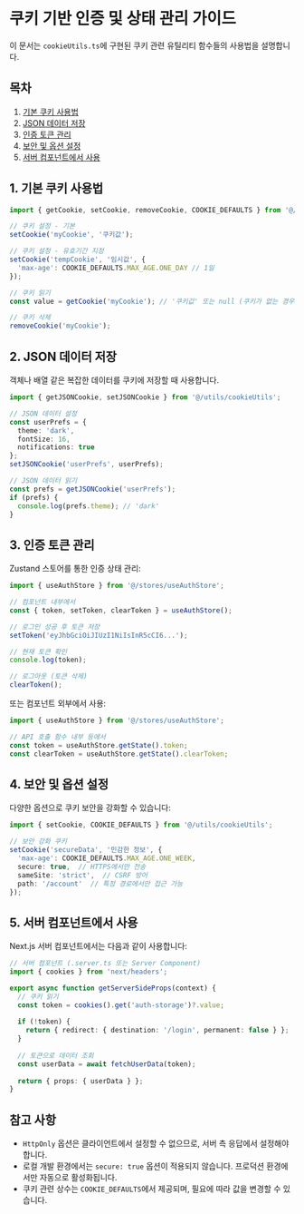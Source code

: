 # 쿠키 기반 인증 및 상태 관리 가이드

이 문서는 `cookieUtils.ts`에 구현된 쿠키 관련 유틸리티 함수들의 사용법을 설명합니다.

## 목차

1. [기본 쿠키 사용법](#1-기본-쿠키-사용법)
2. [JSON 데이터 저장](#2-json-데이터-저장)
3. [인증 토큰 관리](#3-인증-토큰-관리)
4. [보안 및 옵션 설정](#4-보안-및-옵션-설정)
5. [서버 컴포넌트에서 사용](#5-서버-컴포넌트에서-사용)

## 1. 기본 쿠키 사용법

```typescript
import { getCookie, setCookie, removeCookie, COOKIE_DEFAULTS } from '@/utils/cookieUtils';

// 쿠키 설정 - 기본
setCookie('myCookie', '쿠키값');

// 쿠키 설정 - 유효기간 지정
setCookie('tempCookie', '임시값', { 
  'max-age': COOKIE_DEFAULTS.MAX_AGE.ONE_DAY // 1일
});

// 쿠키 읽기
const value = getCookie('myCookie'); // '쿠키값' 또는 null (쿠키가 없는 경우)

// 쿠키 삭제
removeCookie('myCookie');
```

## 2. JSON 데이터 저장

객체나 배열 같은 복잡한 데이터를 쿠키에 저장할 때 사용합니다.

```typescript
import { getJSONCookie, setJSONCookie } from '@/utils/cookieUtils';

// JSON 데이터 설정
const userPrefs = { 
  theme: 'dark', 
  fontSize: 16,
  notifications: true 
};
setJSONCookie('userPrefs', userPrefs);

// JSON 데이터 읽기
const prefs = getJSONCookie('userPrefs');
if (prefs) {
  console.log(prefs.theme); // 'dark'
}
```

## 3. 인증 토큰 관리

Zustand 스토어를 통한 인증 상태 관리:

```typescript
import { useAuthStore } from '@/stores/useAuthStore';

// 컴포넌트 내부에서
const { token, setToken, clearToken } = useAuthStore();

// 로그인 성공 후 토큰 저장
setToken('eyJhbGciOiJIUzI1NiIsInR5cCI6...');

// 현재 토큰 확인
console.log(token);

// 로그아웃 (토큰 삭제)
clearToken();
```

또는 컴포넌트 외부에서 사용:

```typescript
import { useAuthStore } from '@/stores/useAuthStore';

// API 호출 함수 내부 등에서
const token = useAuthStore.getState().token;
const clearToken = useAuthStore.getState().clearToken;
```

## 4. 보안 및 옵션 설정

다양한 옵션으로 쿠키 보안을 강화할 수 있습니다:

```typescript
import { setCookie, COOKIE_DEFAULTS } from '@/utils/cookieUtils';

// 보안 강화 쿠키
setCookie('secureData', '민감한 정보', {
  'max-age': COOKIE_DEFAULTS.MAX_AGE.ONE_WEEK,
  secure: true,  // HTTPS에서만 전송
  sameSite: 'strict',  // CSRF 방어
  path: '/account'  // 특정 경로에서만 접근 가능
});
```

## 5. 서버 컴포넌트에서 사용

Next.js 서버 컴포넌트에서는 다음과 같이 사용합니다:

```typescript
// 서버 컴포넌트 (.server.ts 또는 Server Component)
import { cookies } from 'next/headers';

export async function getServerSideProps(context) {
  // 쿠키 읽기
  const token = cookies().get('auth-storage')?.value;
  
  if (!token) {
    return { redirect: { destination: '/login', permanent: false } };
  }
  
  // 토큰으로 데이터 조회
  const userData = await fetchUserData(token);
  
  return { props: { userData } };
}
```

## 참고 사항

- `HttpOnly` 옵션은 클라이언트에서 설정할 수 없으므로, 서버 측 응답에서 설정해야 합니다.
- 로컬 개발 환경에서는 `secure: true` 옵션이 적용되지 않습니다. 프로덕션 환경에서만 자동으로 활성화됩니다.
- 쿠키 관련 상수는 `COOKIE_DEFAULTS`에서 제공되며, 필요에 따라 값을 변경할 수 있습니다. 